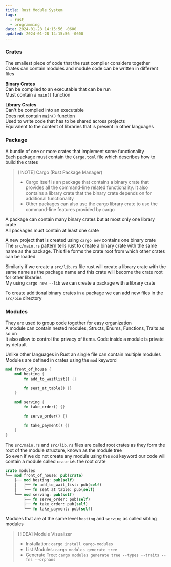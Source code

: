 ```yaml
---
title: Rust Module System
tags:
  - rust
  - programming
date: 2024-01-28 14:15:56 -0600
updated: 2024-01-28 14:15:56 -0600
---
```


### Crates

The smallest piece of code that the rust compiler considers together  
Crates can contain modules and module code can be written in different files

**Binary Crates**  
Can be compiled to an executable that can be run  
Must contain a `main()` function

**Library Crates**  
Can't be compiled into an executable  
Does not contain `main()` function  
Used to write code that has to be shared across projects  
Equivalent to the content of libraries that is present in other languages

### Package

A bundle of one or more crates that implement some functionality  
Each package must contain the `Cargo.toml` file which describes how to build the crates 

> [!NOTE] Cargo (Rust Package Manager)
> - Cargo itself is an package that contains a binary crate that provides all the command-line related functionality. It also contains a library crate that the binary crate depends on for additional functionality  
> - Other packages can also use the cargo library crate to use the command-line features provided by cargo

A package can contain many binary crates but at most only one library crate  
All packages must contain at least one crate

A new project that is created using `cargo new` contains one binary crate  
The `src/main.rs` pattern tells rust to create a binary crate with the same name as the package. This file forms the crate root from which other crates can be loaded

Similarly if we create a `src/lib.rs` file rust will create a library crate with the same name as the package name and this crate will become the crate root for other libraries  
My using `cargo new --lib` we can create a package with a library crate

To create additional binary crates in a package we can add new files in the `src/bin` directory

### Modules

They are used to group code together for easy organization  
A module can contain nested modules, Structs, Enums, Functions, Traits as so on  
It also allow to control the privacy of items. Code inside a module is private by default  

Unlike other languages in Rust an single file can contain multiple modules  
Modules are defined in crates using the `mod` keyword  

```rust
mod front_of_house {
    mod hosting {
        fn add_to_waitlist() {}

        fn seat_at_table() {}
    }

    mod serving {
        fn take_order() {}

        fn serve_order() {}

        fn take_payment() {}
    }
}
```

The `src/main.rs` and `src/lib.rs` files are called root crates as they form the root of the module structure, known as the module tree  
So even if we do not create any module using the `mod` keyword our code will contain a module called `crate` i.e. the root crate

```rust
crate modules
└── mod front_of_house: pub(crate)
    ├── mod hosting: pub(self)
    │   ├── fn add_to_wait_list: pub(self)
    │   └── fn seat_at_table: pub(self)
    └── mod serving: pub(self)
        ├── fn serve_order: pub(self)
        ├── fn take_order: pub(self)
        └── fn take_payment: pub(self)
```

Modules that are at the same level `hosting` and `serving` as called sibling modules

> [!IDEA] Module Visualizer
> - Installation: `cargo install cargo-modules`  
> - List Modules: `cargo modules generate tree`  
> - Generate Tree: `cargo modules generate tree --types --traits --fns --orphans`
